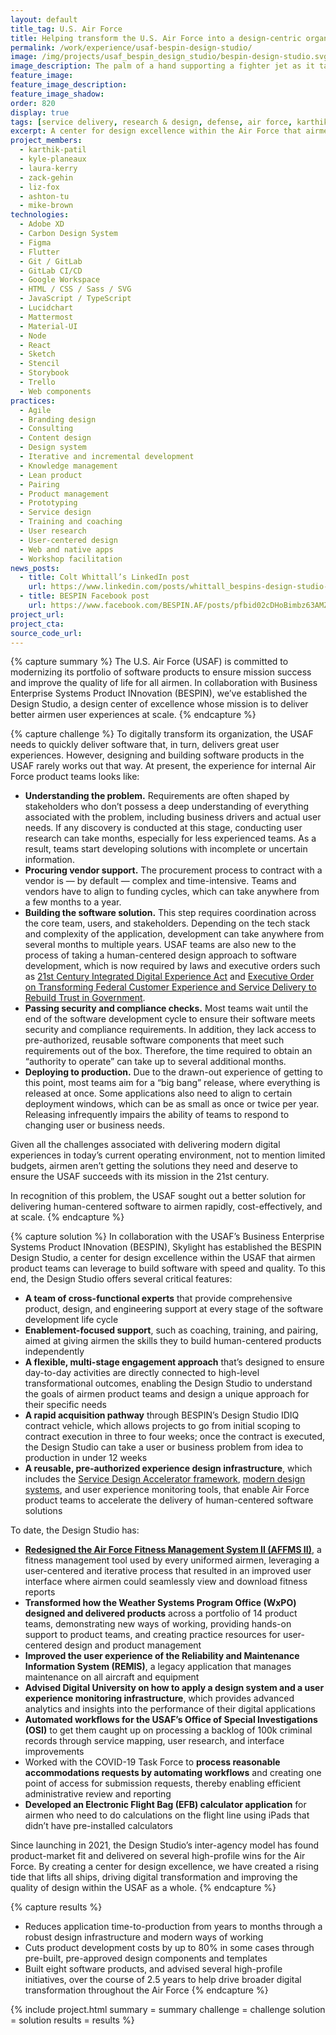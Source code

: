 ```yaml
---
layout: default
title_tag: U.S. Air Force
title: Helping transform the U.S. Air Force into a design-centric organization
permalink: /work/experience/usaf-bespin-design-studio/
image: /img/projects/usaf_bespin_design_studio/bespin-design-studio.svg
image_description: The palm of a hand supporting a fighter jet as it takes off into a blue sky.
feature_image:
feature_image_description:
feature_image_shadow:
order: 820
display: true
tags: [service delivery, research & design, defense, air force, karthik patil, kyle planeaux, laura kerry, zack gehin, liz fox, ashton tu, mike brown]
excerpt: A center for design excellence within the Air Force that airmen can leverage to build useful, usable, and secure software quickly and cost-effectively.
project_members:
  - karthik-patil
  - kyle-planeaux
  - laura-kerry
  - zack-gehin
  - liz-fox
  - ashton-tu
  - mike-brown
technologies:
  - Adobe XD
  - Carbon Design System
  - Figma
  - Flutter
  - Git / GitLab
  - GitLab CI/CD
  - Google Workspace
  - HTML / CSS / Sass / SVG
  - JavaScript / TypeScript
  - Lucidchart
  - Mattermost
  - Material-UI
  - Node
  - React
  - Sketch
  - Stencil
  - Storybook
  - Trello
  - Web components
practices:
  - Agile 
  - Branding design
  - Consulting
  - Content design
  - Design system
  - Iterative and incremental development
  - Knowledge management
  - Lean product
  - Pairing
  - Product management
  - Prototyping
  - Service design
  - Training and coaching
  - User research
  - User-centered design
  - Web and native apps
  - Workshop facilitation
news_posts:
  - title: Colt Whittall’s LinkedIn post
    url: https://www.linkedin.com/posts/whittall_bespins-design-studio-activity-6971094854336471040-tZBP/
  - title: BESPIN Facebook post
    url: https://www.facebook.com/BESPIN.AF/posts/pfbid02cDHoBimbz63AMZopeVys67YGiT91cwfDC2QTxvq8cWKtm3sj1TZx9N7p2Xsq7F3rl
project_url:
project_cta:
source_code_url:
---
```


{% capture summary %}
The U.S. Air Force (USAF) is committed to modernizing its portfolio of software products to ensure mission success and improve the quality of life for all airmen. In collaboration with Business Enterprise Systems Product INnovation (BESPIN), we’ve established the Design Studio, a design center of excellence whose mission is to deliver better airmen user experiences at scale.
{% endcapture %}

{% capture challenge %}
To digitally transform its organization, the USAF needs to quickly deliver software that, in turn, delivers great user experiences. However, designing and building software products in the USAF rarely works out that way. At present, the experience for internal Air Force product teams looks like:
- **Understanding the problem.** Requirements are often shaped by stakeholders who don’t possess a deep understanding of everything associated with the problem, including business drivers and actual user needs. If any discovery is conducted at this stage, conducting user research can take months, especially for less experienced teams. As a result, teams start developing solutions with incomplete or uncertain information.
- **Procuring vendor support.** The procurement process to contract with a vendor is — by default — complex and time-intensive. Teams and vendors have to align to funding cycles, which can take anywhere from a few months to a year.
- **Building the software solution.** This step requires coordination across the core team, users, and stakeholders. Depending on the tech stack and complexity of the application, development can take anywhere from several months to multiple years. USAF teams are also new to the process of taking a human-centered design approach to software development, which is now required by laws and executive orders such as [21st Century Integrated Digital Experience Act](https://digital.gov/resources/21st-century-integrated-digital-experience-act/) and [Executive Order on Transforming Federal Customer Experience and Service Delivery to Rebuild Trust in Government](https://www.whitehouse.gov/briefing-room/presidential-actions/2021/12/13/executive-order-on-transforming-federal-customer-experience-and-service-delivery-to-rebuild-trust-in-government/).
- **Passing security and compliance checks.** Most teams wait until the end of the software development cycle to ensure their software meets security and compliance requirements. In addition, they lack access to pre-authorized, reusable software components that meet such requirements out of the box. Therefore, the time required to obtain an “authority to operate” can take up to several additional months.
- **Deploying to production.** Due to the drawn-out experience of getting to this point, most teams aim for a “big bang” release, where everything is released at once. Some applications also need to align to certain deployment windows, which can be as small as once or twice per year. Releasing infrequently impairs the ability of teams to respond to changing user or business needs.

Given all the challenges associated with delivering modern digital experiences in today’s current operating environment, not to mention limited budgets, airmen aren’t getting the solutions they need and deserve to ensure the USAF succeeds with its mission in the 21st century.

In recognition of this problem, the USAF sought out a better solution for delivering human-centered software to airmen rapidly, cost-effectively, and at scale.
{% endcapture %}

{% capture solution %}
In collaboration with the USAF’s Business Enterprise Systems Product INnovation (BESPIN), Skylight has established the BESPIN Design Studio, a center for design excellence within the USAF that airmen product teams can leverage to build software with speed and quality. To this end, the Design Studio offers several critical features:
- **A team of cross-functional experts** that provide comprehensive product, design, and engineering support at every stage of the software development life cycle
- **Enablement-focused support**, such as coaching, training, and pairing, aimed at giving airmen the skills they to build human-centered products independently
- **A flexible, multi-stage engagement approach** that’s designed to ensure day-to-day activities are directly connected to high-level transformational outcomes, enabling the Design Studio to understand the goals of airmen product teams and design a unique approach for their specific needs 
- **A rapid acquisition pathway** through BESPIN’s Design Studio IDIQ contract vehicle, which allows projects to go from initial scoping to contract execution in three to four weeks; once the contract is executed, the Design Studio can take a user or business problem from idea to production in under 12 weeks
- **A reusable, pre-authorized experience design infrastructure**, which includes the [Service Design Accelerator framework](/work/experience/usaf-service-design-capacity-building/), [modern design systems](/work/experience/usaf-bespin-design-system/), and user experience monitoring tools, that enable Air Force product teams to accelerate the delivery of human-centered software solutions

To date, the Design Studio has:
- **[Redesigned the Air Force Fitness Management System II (AFFMS II)](/work/experience/air-force-fitness-management-system/)**, a fitness management tool used by every uniformed airmen, leveraging a user-centered and iterative process that resulted in an improved user interface where airmen could seamlessly view and download fitness reports
- **Transformed how the Weather Systems Program Office (WxPO) designed and delivered products** across a portfolio of 14 product teams, demonstrating new ways of working, providing hands-on support to product teams, and creating practice resources for user-centered design and product management 
- **Improved the user experience of the Reliability and Maintenance Information System (REMIS)**, a legacy application that manages maintenance on all aircraft and equipment
- **Advised Digital University on how to apply a design system and a user experience monitoring infrastructure**, which provides advanced analytics and insights into the performance of their digital applications
- **Automated workflows for the USAF’s Office of Special Investigations (OSI)** to get them caught up on processing a backlog of 100k criminal records through service mapping, user research, and interface improvements
- Worked with the COVID-19 Task Force to **process reasonable accommodations requests by automating workflows** and creating one point of access for submission requests, thereby enabling efficient administrative review and reporting
- **Developed an Electronic Flight Bag (EFB) calculator application** for airmen who need to do calculations on the flight line using iPads that didn’t have pre-installed calculators

Since launching in 2021, the Design Studio’s inter-agency model has found product-market fit and delivered on several high-profile wins for the Air Force. By creating a center for design excellence, we have created a rising tide that lifts all ships, driving digital transformation and improving the quality of design within the USAF as a whole.
{% endcapture %}

{% capture results %} 
- Reduces application time-to-production from years to months through a robust design infrastructure and modern ways of working
- Cuts product development costs by up to 80% in some cases through pre-built, pre-approved design components and templates 
- Built eight software products, and advised several high-profile initiatives, over the course of 2.5 years to help drive broader digital transformation throughout the Air Force
{% endcapture %}

{% include project.html
  summary = summary
  challenge = challenge
  solution = solution
  results = results
%}
